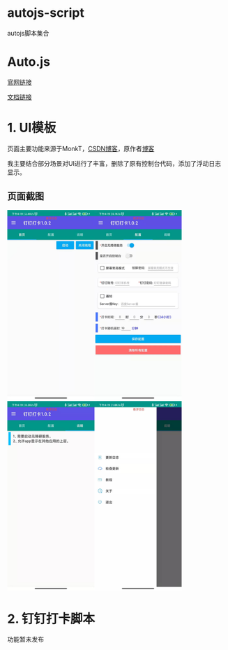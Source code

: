 # autojs-script
autojs脚本集合

# Auto.js

[官网链接](https://pro.autojs.org/)

[文档链接](https://pro.autojs.org/docs/#/zh-cn/?id=综述)

# 1. UI模板

页面主要功能来源于MonkT，[CSDN博客](https://blog.csdn.net/zy0412326/article/details/104767602)，原作者[博客](https://www.yadinghao.com/)

我主要结合部分场景对UI进行了丰富，删除了原有控制台代码，添加了浮动日志显示。

## 页面截图

<img src="img/首页.jpg" width="200px"><img src="img/配置.jpg" width="200px"><img src="img/说明.jpg" width="200px"><img src="img/菜单.jpg" width="200px">

# 2. 钉钉打卡脚本

功能暂未发布
